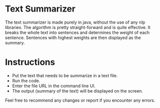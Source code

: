 # Text Summarizer
The text summarizer is made purely in java, without the use of any nlp libraries. The algorithm is pretty straight-forward and is quite effective. It breaks the whole text into sentences and determines the weight of each sentence. Sentences with highest weights are then displayed as the summary.

# Instructions
- Put the text that needs to be summarize in a text file.
- Run the code.
- Enter the file URL in the command line UI.
- The output (summary of the text) will be displayed on the screen.

Feel free to recommend any changes or report if you encounter any errors.
